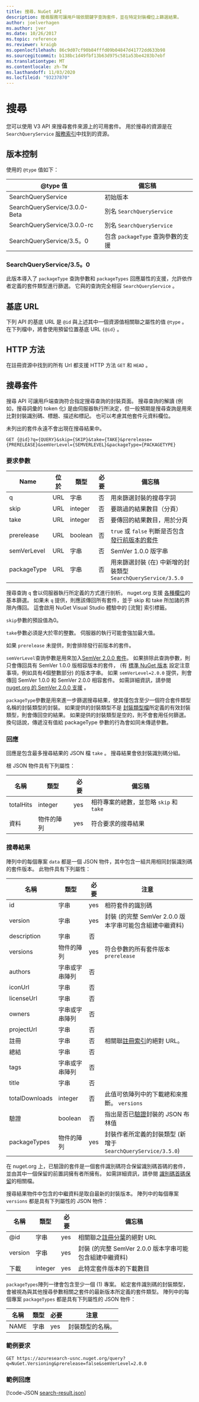 ```yaml
---
title: 搜尋，NuGet API
description: 搜尋服務可讓用戶端依關鍵字查詢套件，並在特定封裝欄位上篩選結果。
author: joelverhagen
ms.author: jver
ms.date: 10/26/2017
ms.topic: reference
ms.reviewer: kraigb
ms.openlocfilehash: 86c9d07cf90b84fffd09b04847d41772dd633b98
ms.sourcegitcommit: b138bc1d49fbf13b63d975c581a53be4283b7ebf
ms.translationtype: MT
ms.contentlocale: zh-TW
ms.lasthandoff: 11/03/2020
ms.locfileid: "93237870"
---
```

# <a name="search"></a>搜尋

您可以使用 V3 API 來搜尋套件來源上的可用套件。 用於搜尋的資源是在 `SearchQueryService` [服務索引](service-index.md)中找到的資源。

## <a name="versioning"></a>版本控制

使用的 `@type` 值如下：

@type 值                   | 備忘稿
----------------------------- | -----
SearchQueryService            | 初始版本
SearchQueryService/3.0.0-Beta | 別名 `SearchQueryService`
SearchQueryService/3.0.0-rc   | 別名 `SearchQueryService`
SearchQueryService/3.5。0      | 包含 `packageType` 查詢參數的支援

### <a name="searchqueryservice350"></a>SearchQueryService/3.5。0
此版本導入了 `packageType` 查詢參數和 `packageTypes` 回應屬性的支援，允許依作者定義的套件類型進行篩選。 它與的查詢完全相容 `SearchQueryService` 。

## <a name="base-url"></a>基底 URL

下列 API 的基底 URL 是 `@id` 與上述其中一個資源值相關聯之屬性的值 `@type` 。 在下列檔中，將會使用預留位置基底 URL `{@id}` 。

## <a name="http-methods"></a>HTTP 方法

在註冊資源中找到的所有 Url 都支援 HTTP 方法 `GET` 和 `HEAD` 。

## <a name="search-for-packages"></a>搜尋套件

搜尋 API 可讓用戶端查詢符合指定搜尋查詢的封裝頁面。 搜尋查詢的解讀 (例如，搜尋詞彙的 token 化) 是由伺服器執行所決定，但一般預期是搜尋查詢是用來比對封裝識別碼、標題、描述和標記。 也可以考慮其他套件元資料欄位。

未列出的套件永遠不會出現在搜尋結果中。

    GET {@id}?q={QUERY}&skip={SKIP}&take={TAKE}&prerelease={PRERELEASE}&semVerLevel={SEMVERLEVEL}&packageType={PACKAGETYPE}

### <a name="request-parameters"></a>要求參數

Name        | 位於     | 類型    | 必要 | 備忘稿
----------- | ------ | ------- | -------- | -----
q           | URL    | 字串  | 否       | 用來篩選封裝的搜尋字詞
skip        | URL    | integer | 否       | 要跳過的結果數目（分頁）
take        | URL    | integer | 否       | 要傳回的結果數目，用於分頁
prerelease  | URL    | boolean | 否       | `true` 或 `false` 判斷是否包含 [發行前版本的套件](../create-packages/prerelease-packages.md)
semVerLevel | URL    | 字串  | 否       | SemVer 1.0.0 版字串 
packageType | URL    | 字串  | 否       | 用來篩選封裝 (在) 中新增的封裝類型 `SearchQueryService/3.5.0`

搜尋查詢 `q` 會以伺服器執行所定義的方式進行剖析。 nuget.org 支援 [各種欄位](../consume-packages/finding-and-choosing-packages.md#search-syntax)的基本篩選。 如果未 `q` 提供，則應該傳回所有套件，並于 skip 和 take 所加諸的界限內傳回。 這會啟用 NuGet Visual Studio 體驗中的 [流覽] 索引標籤。

`skip`參數的預設值為0。

`take`參數必須是大於零的整數。 伺服器的執行可能會強加最大值。

如果 `prerelease` 未提供，則會排除發行前版本的套件。

`semVerLevel`查詢參數是用來加入[SemVer 2.0.0 套件](https://github.com/NuGet/Home/wiki/SemVer2-support-for-nuget.org-%28server-side%29#identifying-semver-v200-packages)。
如果排除此查詢參數，則只會傳回具有 SemVer 1.0.0 版相容版本的套件， (有 [標準 NuGet 版本](../concepts/package-versioning.md) 設定注意事項，例如具有4個整數部分) 的版本字串。
如果 `semVerLevel=2.0.0` 提供，則會傳回 SemVer 1.0.0 和 SemVer 2.0.0 相容套件。 如需詳細資訊，請參閱 [nuget.org 的 SemVer 2.0.0 支援](https://github.com/NuGet/Home/wiki/SemVer2-support-for-nuget.org-%28server-side%29) 。

`packageType`參數是用來進一步篩選搜尋結果，使其僅包含至少一個符合套件類型名稱的封裝類型的封裝。
如果提供的封裝類型不是 [封裝類型檔](https://github.com/NuGet/Home/wiki/Package-Type-%5BPacking%5D)所定義的有效封裝類型，則會傳回空的結果。
如果提供的封裝類型是空的，則不會套用任何篩選。 換句話說，傳遞沒有值給 packageType 參數的行為會如同未傳遞參數。

### <a name="response"></a>回應

回應是包含最多搜尋結果的 JSON 檔 `take` 。 搜尋結果會依封裝識別碼分組。

根 JSON 物件具有下列屬性：

名稱      | 類型             | 必要 | 備忘稿
--------- | ---------------- | -------- | -----
totalHits | integer          | yes      | 相符專案的總數，並忽略 `skip` 和 `take`
資料      | 物件的陣列 | yes      | 符合要求的搜尋結果

### <a name="search-result"></a>搜尋結果

陣列中的每個專案 `data` 都是一個 JSON 物件，其中包含一組共用相同封裝識別碼的套件版本。
此物件具有下列屬性：

名稱           | 類型                       | 必要 | 注意
-------------- | -------------------------- | -------- | -----
id             | 字串                     | yes      | 相符套件的識別碼
version        | 字串                     | yes      | 封裝 (的完整 SemVer 2.0.0 版本字串可能包含組建中繼資料) 
description    | 字串                     | 否       | 
versions       | 物件的陣列           | yes      | 符合參數的所有套件版本 `prerelease`
authors        | 字串或字串陣列 | 否       | 
iconUrl        | 字串                     | 否       | 
licenseUrl     | 字串                     | 否       | 
owners         | 字串或字串陣列 | 否       | 
projectUrl     | 字串                     | 否       | 
註冊   | 字串                     | 否       | 相關聯[註冊索引](registration-base-url-resource.md#registration-index)的絕對 URL。
總結        | 字串                     | 否       | 
tags           | 字串或字串陣列 | 否       | 
title          | 字串                     | 否       | 
totalDownloads | integer                    | 否       | 此值可依陣列中的下載總和來推斷。 `versions`
驗證       | boolean                    | 否       | 指出是否已[驗證](../nuget-org/id-prefix-reservation.md)封裝的 JSON 布林值
packageTypes   | 物件的陣列           | yes      | 封裝作者所定義的封裝類型 (新增于 `SearchQueryService/3.5.0`) 

在 nuget.org 上，已驗證的套件是一個套件識別碼符合保留識別碼首碼的套件，並由其中一個保留的前置詞擁有者所擁有。 如需詳細資訊，請參閱 [識別碼首碼保留](../nuget-org/id-prefix-reservation.md)的相關檔。

搜尋結果物件中包含的中繼資料是取自最新的封裝版本。 陣列中的每個專案 `versions` 都是具有下列屬性的 JSON 物件：

名稱      | 類型    | 必要 | 備忘稿
--------- | ------- | -------- | -----
@id       | 字串  | yes      | 相關聯之[註冊分葉](registration-base-url-resource.md#registration-leaf)的絕對 URL
version   | 字串  | yes      | 封裝 (的完整 SemVer 2.0.0 版本字串可能包含組建中繼資料) 
下載 | integer | yes      | 此特定套件版本的下載數目

`packageTypes`陣列一律會包含至少一個 (1) 專案。 給定套件識別碼的封裝類型，會被視為與其他搜尋參數相關之套件的最新版本所定義的套件類型。 陣列中的每個專案 `packageTypes` 都是具有下列屬性的 JSON 物件：

名稱      | 類型    | 必要 | 注意
--------- | ------- | -------- | -----
NAME      | 字串  | yes      | 封裝類型的名稱。

### <a name="sample-request"></a>範例要求

    GET https://azuresearch-usnc.nuget.org/query?q=NuGet.Versioning&prerelease=false&semVerLevel=2.0.0

### <a name="sample-response"></a>範例回應

[!code-JSON [search-result.json](./_data/search-result.json)]